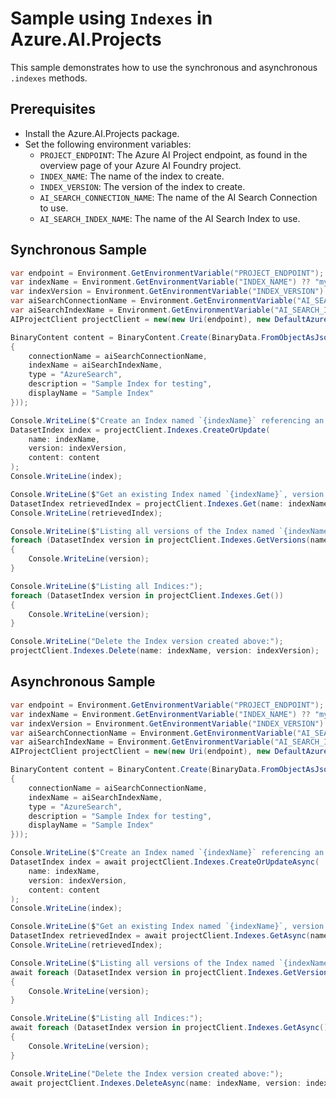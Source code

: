 # Sample using `Indexes` in Azure.AI.Projects

This sample demonstrates how to use the synchronous and asynchronous `.indexes` methods.

## Prerequisites

- Install the Azure.AI.Projects package.
- Set the following environment variables:
  - `PROJECT_ENDPOINT`: The Azure AI Project endpoint, as found in the overview page of your Azure AI Foundry project.
  - `INDEX_NAME`: The name of the index to create.
  - `INDEX_VERSION`: The version of the index to create.
  - `AI_SEARCH_CONNECTION_NAME`: The name of the AI Search Connection to use.
  - `AI_SEARCH_INDEX_NAME`: The name of the AI Search Index to use.

## Synchronous Sample

```C# Snippet:AI_Projects_IndexesExampleSync
var endpoint = Environment.GetEnvironmentVariable("PROJECT_ENDPOINT");
var indexName = Environment.GetEnvironmentVariable("INDEX_NAME") ?? "my-index";
var indexVersion = Environment.GetEnvironmentVariable("INDEX_VERSION") ?? "1.0";
var aiSearchConnectionName = Environment.GetEnvironmentVariable("AI_SEARCH_CONNECTION_NAME") ?? "my-ai-search-connection-name";
var aiSearchIndexName = Environment.GetEnvironmentVariable("AI_SEARCH_INDEX_NAME") ?? "my-ai-search-index-name";
AIProjectClient projectClient = new(new Uri(endpoint), new DefaultAzureCredential());

BinaryContent content = BinaryContent.Create(BinaryData.FromObjectAsJson(new
{
    connectionName = aiSearchConnectionName,
    indexName = aiSearchIndexName,
    type = "AzureSearch",
    description = "Sample Index for testing",
    displayName = "Sample Index"
}));

Console.WriteLine($"Create an Index named `{indexName}` referencing an existing AI Search resource:");
DatasetIndex index = projectClient.Indexes.CreateOrUpdate(
    name: indexName,
    version: indexVersion,
    content: content
);
Console.WriteLine(index);

Console.WriteLine($"Get an existing Index named `{indexName}`, version `{indexVersion}`:");
DatasetIndex retrievedIndex = projectClient.Indexes.Get(name: indexName, version: indexVersion);
Console.WriteLine(retrievedIndex);

Console.WriteLine($"Listing all versions of the Index named `{indexName}`:");
foreach (DatasetIndex version in projectClient.Indexes.GetVersions(name: indexName))
{
    Console.WriteLine(version);
}

Console.WriteLine($"Listing all Indices:");
foreach (DatasetIndex version in projectClient.Indexes.Get())
{
    Console.WriteLine(version);
}

Console.WriteLine("Delete the Index version created above:");
projectClient.Indexes.Delete(name: indexName, version: indexVersion);
```

## Asynchronous Sample

```C# Snippet:AI_Projects_IndexesExampleAsync
var endpoint = Environment.GetEnvironmentVariable("PROJECT_ENDPOINT");
var indexName = Environment.GetEnvironmentVariable("INDEX_NAME") ?? "my-index";
var indexVersion = Environment.GetEnvironmentVariable("INDEX_VERSION") ?? "1.0";
var aiSearchConnectionName = Environment.GetEnvironmentVariable("AI_SEARCH_CONNECTION_NAME") ?? "my-ai-search-connection-name";
var aiSearchIndexName = Environment.GetEnvironmentVariable("AI_SEARCH_INDEX_NAME") ?? "my-ai-search-index-name";
AIProjectClient projectClient = new(new Uri(endpoint), new DefaultAzureCredential());

BinaryContent content = BinaryContent.Create(BinaryData.FromObjectAsJson(new
{
    connectionName = aiSearchConnectionName,
    indexName = aiSearchIndexName,
    type = "AzureSearch",
    description = "Sample Index for testing",
    displayName = "Sample Index"
}));

Console.WriteLine($"Create an Index named `{indexName}` referencing an existing AI Search resource:");
DatasetIndex index = await projectClient.Indexes.CreateOrUpdateAsync(
    name: indexName,
    version: indexVersion,
    content: content
);
Console.WriteLine(index);

Console.WriteLine($"Get an existing Index named `{indexName}`, version `{indexVersion}`:");
DatasetIndex retrievedIndex = await projectClient.Indexes.GetAsync(name: indexName, version: indexVersion);
Console.WriteLine(retrievedIndex);

Console.WriteLine($"Listing all versions of the Index named `{indexName}`:");
await foreach (DatasetIndex version in projectClient.Indexes.GetVersionsAsync(name: indexName))
{
    Console.WriteLine(version);
}

Console.WriteLine($"Listing all Indices:");
await foreach (DatasetIndex version in projectClient.Indexes.GetAsync())
{
    Console.WriteLine(version);
}

Console.WriteLine("Delete the Index version created above:");
await projectClient.Indexes.DeleteAsync(name: indexName, version: indexVersion);
```
